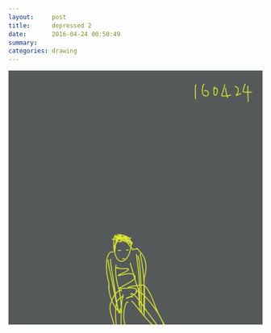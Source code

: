 ```yaml
---
layout:     post
title:      depressed 2
date:       2016-04-24 00:50:49
summary:    
categories: drawing
---
```

![depressed 2](/images/diary/depressed-2.png "I could have drawn this series for a year.")
